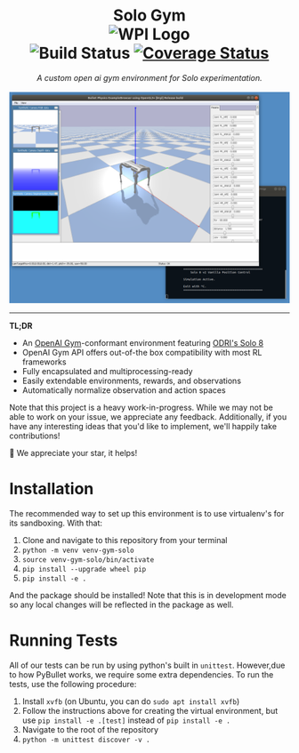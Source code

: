 <h1 align="center"> 
  Solo Gym<br/>
  <img src="https://upload.wikimedia.org/wikipedia/en/1/1b/WPI_logo.png" 
    alt="WPI Logo" width=75px/> <br />
  <img src="https://github.com/WPI-MMR/gym-solo/workflows/Build/badge.svg" 
    alt="Build Status" />
  <a href='https://coveralls.io/github/WPI-MMR/gym_solo?branch=master'>
    <img src='https://coveralls.io/repos/github/WPI-MMR/gym_solo/badge.svg?branch=master' 
    alt='Coverage Status' /></a>
</h1>

<p align='center'><i>A custom open ai gym environment for Solo experimentation.
  </i>
  <br/>
  <br/>
  <img src="doc/pos-control-screenshot.png" alt="screenshot" width=600/>
</p>

---

**TL;DR**
- An [OpenAI Gym](https://gym.openai.com/)-conformant environment featuring 
  [ODRI's Solo 8](https://open-dynamic-robot-initiative.github.io/)
- OpenAI Gym API offers out-of-the box compatibility with most RL frameworks
- Fully encapsulated and multiprocessing-ready
- Easily extendable environments, rewards, and observations
- Automatically normalize observation and action spaces

Note that this project is a heavy work-in-progress. While we may not be able
to work on your issue, we appreciate any feedback. Additionally, if you have
any interesting ideas that you'd like to implement, we'll happily take
contributions!

🌟 We appreciate your star, it helps!


# Installation
The recommended way to set up this environment is to use virtualenv's for its
sandboxing. With that:

1. Clone and navigate to this repository from your terminal
2. `python -m venv venv-gym-solo`
3. `source venv-gym-solo/bin/activate`
4. `pip install --upgrade wheel pip`
5. `pip install -e .`

And the package should be installed! Note that this is in development mode
so any local changes will be reflected in the package as well.


# Running Tests
All of our tests can be run by using python's built in `unittest`. However,due to how PyBullet works, we require some extra dependencies. To run the
tests, use the following procedure:

1. Install `xvfb` (on Ubuntu, you can do `sudo apt install xvfb`)
2. Follow the instructions above for creating the virtual environment,
   but use `pip install -e .[test]` instead of `pip install -e .`
4. Navigate to the root of the repository
5. `python -m unittest discover -v .`